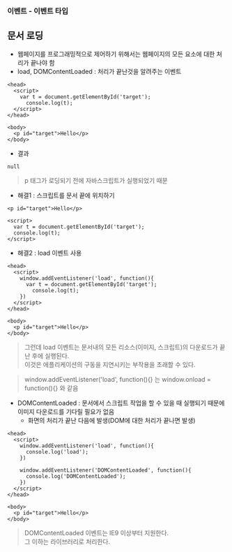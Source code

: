 ### 이벤트 - 이벤트 타입
## 문서 로딩
- 웹페이지를 프로그래밍적으로 제어하기 위해서는 웹페이지의 모든 요소에 대한 처리가 끝나야 함
- load, DOMContentLoaded : 처리가 끝난것을 알려주는 이벤트
```
<head>
  <script>
    var t = document.getElementById('target');
      console.log(t);
  </script>
</head>

<body>
  <p id="target">Hello</p>
</body>
```
- 결과
```
null
```
> p 태그가 로딩되기 전에 자바스크립트가 실행되었기 때문

- 해결1 : 스크립트를 문서 끝에 위치하기
```
<p id="target">Hello</p>

<script>
  var t = document.getElementById('target');
  console.log(t);
</script>
```

- 해결2 : load 이벤트 사용
```
<head>
  <script>
    window.addEventListener('load', function(){
      var t = document.getElementById('target');
        console.log(t);
    })
  </script>
</head>

<body>
  <p id="target">Hello</p>
</body>
```
> 그런데 load 이벤트는 문서내의 모든 리소스(이미지, 스크립트)의 다운로드가 끝난 후에 실행된다.<br/>이것은 에플리케이션의 구동을 지연시키는 부작용을 초래할 수 있다.

> window.addEventListener('load', function(){} 는 window.onload = function(){} 와 같음

- DOMContentLoaded : 문서에서 스크립트 작업을 할 수 있을 때 실행되기 때문에 이미지 다운로드를 기다릴 필요가 없음
  - 화면의 처리가 끝난 다음에 발생(DOM에 대한 처리가 끝나면 발생)
```
<head>
  <script>
    window.addEventListener('load', function(){
      console.log('load');
    })
    
    window.addEventListener('DOMContentLoaded', function(){
      console.log('DOMContentLoaded');
    })
  </script>
</head>

<body>
  <p id="target">Hello</p>
</body>
```
> DOMContentLoaded 이벤트는 IE9 이상부터 지원한다.<br/>그 이하는 라이브러리로 처리한다.
